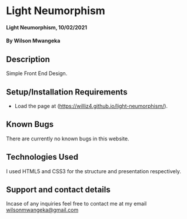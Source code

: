 # Light Neumorphism 

#### Light Neumorphism, 10/02/2021

#### By **Wilson Mwangeka**

## Description

Simple Front End Design.

## Setup/Installation Requirements

* Load the page at (https://williz4.github.io/light-neumorphism/). 

## Known Bugs
There are currently no known bugs in this website.

## Technologies Used

I used HTML5 and CSS3 for the structure and presentation respectively.

## Support and contact details

Incase of any inquiries feel free to contact me at my email wilsonmwangeka@gmail.com

